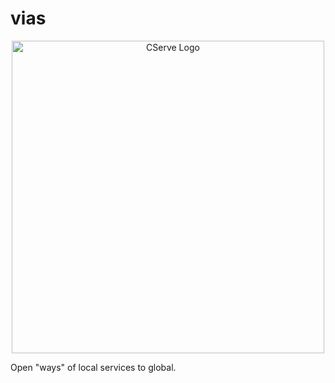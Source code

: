 # vias

<p align="center">
  <img src="https://github.com/user-attachments/assets/06bf5765-0e6d-4618-b22a-ad078c1ad68e" width=500 alt="CServe Logo">
</p>

Open "ways" of local services to global.

